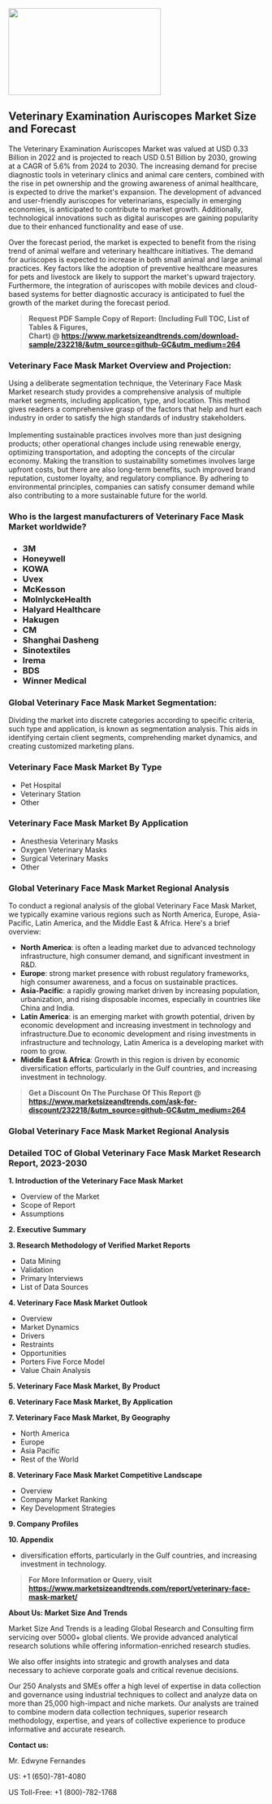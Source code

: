 <p><img class="alignnone size-medium wp-image-20088" src="https://ffe5etoiles.com/wp-content/uploads/2024/12/MST1-300x171.png" alt="" width="300" height="171" /></p><h2>Veterinary Examination Auriscopes Market Size and Forecast</h2><p>The Veterinary Examination Auriscopes Market was valued at USD 0.33 Billion in 2022 and is projected to reach USD 0.51 Billion by 2030, growing at a CAGR of 5.6% from 2024 to 2030. The increasing demand for precise diagnostic tools in veterinary clinics and animal care centers, combined with the rise in pet ownership and the growing awareness of animal healthcare, is expected to drive the market's expansion. The development of advanced and user-friendly auriscopes for veterinarians, especially in emerging economies, is anticipated to contribute to market growth. Additionally, technological innovations such as digital auriscopes are gaining popularity due to their enhanced functionality and ease of use.</p><p>Over the forecast period, the market is expected to benefit from the rising trend of animal welfare and veterinary healthcare initiatives. The demand for auriscopes is expected to increase in both small animal and large animal practices. Key factors like the adoption of preventive healthcare measures for pets and livestock are likely to support the market's upward trajectory. Furthermore, the integration of auriscopes with mobile devices and cloud-based systems for better diagnostic accuracy is anticipated to fuel the growth of the market during the forecast period.</p></p><blockquote id="" class=""><strong>Request PDF Sample Copy of Report: (Including Full TOC, List of Tables &amp; Figures, Chart)&nbsp;@&nbsp;<strong><a href="https://www.marketsizeandtrends.com/download-sample/232218/&utm_source=github-GC&utm_medium=264" target="_blank">https://www.marketsizeandtrends.com/download-sample/232218/&utm_source=github-GC&utm_medium=264</a></strong></strong></blockquote><h3 id="" class="">Veterinary Face Mask Market&nbsp;Overview and Projection:</h3><p id="" class="">Using a deliberate segmentation technique, the Veterinary Face Mask Market research study provides a comprehensive analysis of multiple market segments, including application, type, and location. This method gives readers a comprehensive grasp of the factors that help and hurt each industry in order to satisfy the high standards of industry stakeholders. <br /> <br />Implementing sustainable practices involves more than just designing products; other operational changes include using renewable energy, optimizing transportation, and adopting the concepts of the circular economy. Making the transition to sustainability sometimes involves large upfront costs, but there are also long-term benefits, such improved brand reputation, customer loyalty, and regulatory compliance. By adhering to environmental principles, companies can satisfy consumer demand while also contributing to a more sustainable future for the world.</p><h3 id="" class="">Who is the largest manufacturers of&nbsp;Veterinary Face Mask Market worldwide?</h3><h3 class=""><p><ul><li>3M </li><li> Honeywell </li><li> KOWA </li><li> Uvex </li><li> McKesson </li><li> MolnlyckeHealth </li><li> Halyard Healthcare </li><li> Hakugen </li><li> CM </li><li> Shanghai Dasheng </li><li> Sinotextiles </li><li> Irema </li><li> BDS </li><li> Winner Medical</li></ul></p></h3><h3 id="" class="">Global&nbsp;Veterinary Face Mask Market Segmentation:</h3><p id="" class="">Dividing the market into discrete categories according to specific criteria, such type and application, is known as segmentation analysis. This aids in identifying certain client segments, comprehending market dynamics, and creating customized marketing plans.</p><h3 id="" class="">Veterinary Face Mask Market&nbsp;By Type</h3><p><p><ul><li>Pet Hospital</li><li> Veterinary Station</li><li> Other</p></li></ul></p></p><h3 id="" class="">Veterinary Face Mask Market&nbsp;By Application</h3><p class=""><p><ul><li>Anesthesia Veterinary Masks</li><li> Oxygen Veterinary Masks</li><li> Surgical Veterinary Masks</li><li> Other</li></ul></p></p><h3 id="" class="">Global Veterinary Face Mask Market Regional Analysis</h3><p id="" class="">To conduct a regional analysis of the global Veterinary Face Mask Market, we typically examine various regions such as North America, Europe, Asia-Pacific, Latin America, and the Middle East &amp; Africa. Here's a brief overview:</p><ul><li><strong>North America</strong>: is often a leading market due to advanced technology infrastructure, high consumer demand, and significant investment in R&amp;D.</li><li><strong>Europe</strong>: strong market presence with robust regulatory frameworks, high consumer awareness, and a focus on sustainable practices.</li><li><strong>Asia-Pacific</strong>: a rapidly growing market driven by increasing population, urbanization, and rising disposable incomes, especially in countries like China and India.</li><li><strong>Latin America</strong>: is an emerging market with growth potential, driven by economic development and increasing investment in technology and infrastructure.Due to economic development and rising investments in infrastructure and technology, Latin America is a developing market with room to grow.</li><li><strong>Middle East &amp; Africa</strong>: Growth in this region is driven by economic diversification efforts, particularly in the Gulf countries, and increasing investment in technology.</li></ul><blockquote id="" class=""><strong>Get a Discount On The Purchase Of This Report @ <strong><a href="https://www.marketsizeandtrends.com/ask-for-discount/232218/&utm_source=github-GC&utm_medium=264" target="_blank">https://www.marketsizeandtrends.com/ask-for-discount/232218/&utm_source=github-GC&utm_medium=264</a></strong></strong></blockquote><h3 id="" class="">Global Veterinary Face Mask Market Regional Analysis</h3><h3 id="" class="">Detailed TOC of Global Veterinary Face Mask Market Research Report, 2023-2030</h3><p id="" class=""><strong>1. Introduction of the Veterinary Face Mask Market</strong></p><ul><li>Overview of the Market</li><li>Scope of Report</li><li>Assumptions</li></ul><p id="" class=""><strong>2. Executive Summary</strong></p><p id="" class=""><strong>3. Research Methodology of Verified Market Reports</strong></p><ul><li>Data Mining</li><li>Validation</li><li>Primary Interviews</li><li>List of Data Sources</li></ul><p id="" class=""><strong>4. Veterinary Face Mask Market Outlook</strong></p><ul><li>Overview</li><li>Market Dynamics</li><li>Drivers</li><li>Restraints</li><li>Opportunities</li><li>Porters Five Force Model</li><li>Value Chain Analysis</li></ul><p id="" class=""><strong>5. Veterinary Face Mask Market, By Product</strong></p><p id="" class=""><strong>6. Veterinary Face Mask Market, By Application</strong></p><p id="" class=""><strong>7. Veterinary Face Mask Market, By Geography</strong></p><ul><li>North America</li><li>Europe</li><li>Asia Pacific</li><li>Rest of the World</li></ul><p id="" class=""><strong>8. Veterinary Face Mask Market Competitive Landscape</strong></p><ul><li>Overview</li><li>Company Market Ranking</li><li>Key Development Strategies</li></ul><p id="" class=""><strong>9. Company Profiles</strong></p><p id="" class=""><strong>10. Appendix</strong></p><ul><li>diversification efforts, particularly in the Gulf countries, and increasing investment in technology.</li></ul><blockquote id="" class=""><strong>For More Information or Query, visit <strong><strong><a href="https://www.marketsizeandtrends.com/report/veterinary-face-mask-market/" target="_blank">https://www.marketsizeandtrends.com/report/veterinary-face-mask-market/</a></strong></strong></strong></blockquote><p id="" class=""><strong>About Us: Market Size And Trends</strong></p><p id="" class="">Market Size And Trends is a leading Global Research and Consulting firm servicing over 5000+ global clients. We provide advanced analytical research solutions while offering information-enriched research studies.</p><p id="" class="">We also offer insights into strategic and growth analyses and data necessary to achieve corporate goals and critical revenue decisions.</p><p id="" class="">Our 250 Analysts and SMEs offer a high level of expertise in data collection and governance using industrial techniques to collect and analyze data on more than 25,000 high-impact and niche markets. Our analysts are trained to combine modern data collection techniques, superior research methodology, expertise, and years of collective experience to produce informative and accurate research.</p><p id="" class=""><strong>Contact us:</strong></p><p id="" class="">Mr. Edwyne Fernandes</p><p id="" class="">US: +1 (650)-781-4080</p><p id="" class="">US Toll-Free: +1 (800)-782-1768</p>
